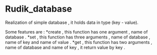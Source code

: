 # Rudik_database
Realization of simple database , it holds data in type (key - value).

Some features are :
 *create  , this function has one argument , name of database .
 *set , this function has three arguments , name of database , name of key and  name of value .
 *get , this function has two arguments , name of database and name of key , it return value by key .
